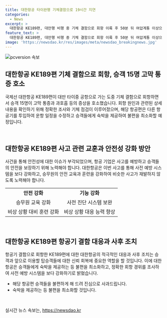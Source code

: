 ```yaml
---
title: 대한항공 타이완행 기체결함으로 19시간 지연
categories:
  - News
excerpt: >
  대한항공 KE189편, 대만행 비행 중 기체 결함으로 회항 이륙 후 50분 뒤 여압계통 이상으로 제주도 상공에서 회항. 125명 탑승, 15명 고막 통증 등 호소. 운항 일정 19시간 변경 후 재이륙 예정. 타이중 공항 운영 제한 시간 피하기. 회항 경위 조사 후 정비 작업 시작 예정. 대한항공은 승객들에게 사과 및 불편 최소화를 위한 조치를 취할 것을 밝혔다. (150자)
feature_text: >
  대한항공 KE189편, 대만행 비행 중 기체 결함으로 회항 이륙 후 50분 뒤 여압계통 이상으로 제주도 상공에서 회항. 125명 탑승, 15명 고막 통증 등 호소. 운항 일정 19시간 변경 후 재이륙 예정. 타이중 공항 운영 제한 시간 피하기. 회항 경위 조사 후 정비 작업 시작 예정. 대한항공은 승객들에게 사과 및 불편 최소화를 위한 조치를 취할 것을 밝혔다. (150자)
image: 'https://newsdao.kr/res/images/meta/newsdao_breakingnews.jpg'
---
```


<p><img src="https://newsdao.kr/res/images/meta/newsdao_breakingnews.jpg" alt="pcversion 속보" /></p>

<h2 data-ke-size="size26">대한항공 KE189편 기체 결함으로 회항, 승객 15명 고막 통증 호소</h2>

<p>국제선 대한항공 KE189편이 대만 타이중 공항으로 가는 도중 기체 결함으로 회항하면서 승객 15명이 고막 통증과 과호흡 등의 증상을 호소했습니다. 회항 원인과 관련된 상세 내용을 확인하기 위해 정확한 조사와 기체 점검이 이루어졌으며, 해당 항공편은 다른 항공기를 투입하여 운항 일정을 수정하고 승객들에게 숙박을 제공하여 불편을 최소화할 예정입니다.</p>

<p data-ke-size="size16">&nbsp;</p>

<h2 data-ke-size="size24">대한항공 KE189편 사고 관련 교훈과 안전성 강화 방안</h2>

<p>사건을 통해 안전성에 대한 이슈가 부각되었으며, 항공 기업은 사고를 예방하고 승객들의 안전을 보장하기 위해 노력해야 합니다. 대한항공은 이번 사고를 통해 사전 예방 시스템을 보다 강화하고, 승무원의 안전 교육과 훈련을 강화하여 비슷한 사고가 재발하지 않도록 노력해야 합니다.</p>

<table>
    <tr>
        <td style="text-align: center; height: 17px;"><b>안전 강화</b></td>
        <td style="text-align: center; height: 17px;"><b>기능 강화</b></td>
    </tr>
    <tr>
        <td style="text-align: center; height: 17px;">승무원 교육 강화</td>
        <td style="text-align: center; height: 17px;">사전 진단 시스템 보완</td>
    </tr>
    <tr>
        <td style="text-align: center; height: 17px;">비상 상황 대비 훈련 강화</td>
        <td style="text-align: center; height: 17px;">비상 상황 대응 능력 향상</td>
    </tr>
</table>

<p data-ke-size="size16">&nbsp;</p>

<h2 data-ke-size="size24">대한항공 KE189편 항공기 결함 대응과 사후 조치</h2>

<p>항공기 결함으로 회항한 KE189편에 대한 대한항공의 적극적인 대응과 사후 조치는 승객과 앞으로 이용할 탑승객들에 대한 신뢰 회복에 중요한 역할을 할 것입니다. 이에 대한항공은 승객들에게 숙박을 제공하는 등 불편을 최소화하고, 정확한 회항 경위를 조사하여 사전 예방 시스템을 보다 강화하기로 밝혔습니다.</p>

<ul>
    <li>해당 항공편 승객들을 불편하게 해 드려 진심으로 사과드립니다.</li>
    <li>숙박을 제공하는 등 불편을 최소화할 것입니다.</li>
</ul>

<p data-ke-size="size16">&nbsp;</p>
실시간 뉴스 속보는, <a href="https://newsdao.kr" rel="dofollow">https://newsdao.kr</a>


